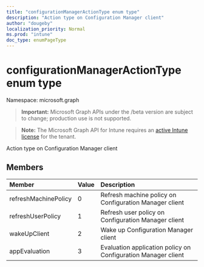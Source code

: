 ```yaml
---
title: "configurationManagerActionType enum type"
description: "Action type on Configuration Manager client"
author: "dougeby"
localization_priority: Normal
ms.prod: "intune"
doc_type: enumPageType
---
```


# configurationManagerActionType enum type

Namespace: microsoft.graph

> **Important:** Microsoft Graph APIs under the /beta version are subject to change; production use is not supported.

> **Note:** The Microsoft Graph API for Intune requires an [active Intune license](https://go.microsoft.com/fwlink/?linkid=839381) for the tenant.

Action type on Configuration Manager client

## Members
|Member|Value|Description|
|:---|:---|:---|
|refreshMachinePolicy|0|Refresh machine policy on Configuration Manager client|
|refreshUserPolicy|1|Refresh user policy on Configuration Manager client|
|wakeUpClient|2|Wake up Configuration Manager client|
|appEvaluation|3|Evaluation application policy on Configuration Manager client|






